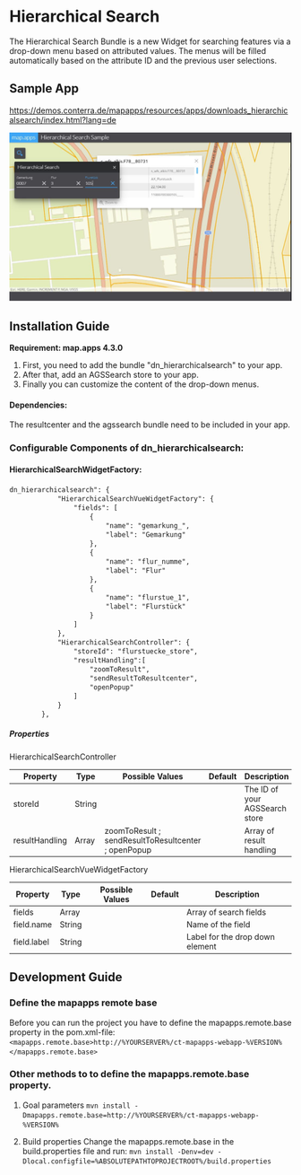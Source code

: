 # Hierarchical Search
The Hierarchical Search Bundle is a new Widget for searching features via a drop-down menu based on attributed values.
The menus will be filled automatically based on the attribute ID and the previous user selections.

## Sample App
https://demos.conterra.de/mapapps/resources/apps/downloads_hierarchicalsearch/index.html?lang=de 

![Screenshot Sample App Hierarchical Search](https://github.com/conterra/mapapps-hierarchical-search/blob/master/Screenshot.PNG)

## Installation Guide
**Requirement: map.apps 4.3.0**

1. First, you need to add the bundle "dn_hierarchicalsearch" to your app.
2. After that, add an AGSSearch store to your app.
3. Finally you can customize the content of the drop-down menus.
#### Dependencies:
The resultcenter and the agssearch bundle need to be included in your app.



### Configurable Components of dn_hierarchicalsearch:
#### HierarchicalSearchWidgetFactory:
``` 
dn_hierarchicalsearch": {
            "HierarchicalSearchVueWidgetFactory": {
                "fields": [
                    {
                        "name": "gemarkung_",
                        "label": "Gemarkung"
                    },
                    {
                        "name": "flur_numme",
                        "label": "Flur"
                    },
                    {
                        "name": "flurstue_1",
                        "label": "Flurstück"
                    }
                ]
            },
            "HierarchicalSearchController": {
                "storeId": "flurstuecke_store",
                "resultHandling":[
                    "zoomToResult",
                    "sendResultToResultcenter",
                    "openPopup"
                ]
            }
        },
```

##### Properties
HierarchicalSearchController

 | Property                       | Type    | Possible Values                                    | Default            | Description                                                      |
 |--------------------------------|---------|----------------------------------------------------|--------------------|------------------------------------------------------------------|
 | storeId                        | String  |                                                    |                    | The ID of your AGSSearch store                                   |
 | resultHandling                 | Array   | zoomToResult ; sendResultToResultcenter ; openPopup   |                | Array of result handling                                         |
 

 HierarchicalSearchVueWidgetFactory
 
| Property                       | Type    | Possible Values               | Default            | Description                                                      |
 |--------------------------------|---------|-------------------------------|--------------------|------------------------------------------------------------------|
 | fields                         | Array   |                               |                    | Array of search fields                                           |
 | field.name                     | String  |                               |                    | Name of the field                                                |
 | field.label                    | String  |                               |                    | Label for the drop down element                                  |

## Development Guide
### Define the mapapps remote base
Before you can run the project you have to define the mapapps.remote.base property in the pom.xml-file:
`<mapapps.remote.base>http://%YOURSERVER%/ct-mapapps-webapp-%VERSION%</mapapps.remote.base>`

### Other methods to to define the mapapps.remote.base property.
1. Goal parameters
`mvn install -Dmapapps.remote.base=http://%YOURSERVER%/ct-mapapps-webapp-%VERSION%`

2. Build properties
Change the mapapps.remote.base in the build.properties file and run:
`mvn install -Denv=dev -Dlocal.configfile=%ABSOLUTEPATHTOPROJECTROOT%/build.properties`
